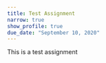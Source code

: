 ```yaml
---
title: Test Assignment
narrow: true
show_profile: true
due_date: "September 10, 2020"
---
```


This is a test assignment